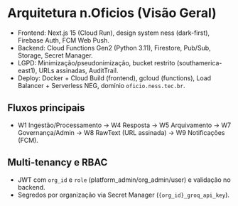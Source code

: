 # Arquitetura n.Oficios (Visão Geral)

- Frontend: Next.js 15 (Cloud Run), design system ness (dark-first), Firebase Auth, FCM Web Push.
- Backend: Cloud Functions Gen2 (Python 3.11), Firestore, Pub/Sub, Storage, Secret Manager.
- LGPD: Minimização/pseudonimização, bucket restrito (southamerica-east1), URLs assinadas, AuditTrail.
- Deploy: Docker + Cloud Build (frontend), gcloud (functions), Load Balancer + Serverless NEG, domínio `oficio.ness.tec.br`.

## Fluxos principais
- W1 Ingestão/Processamento → W4 Resposta → W5 Arquivamento → W7 Governança/Admin → W8 RawText (URL assinada) → W9 Notificações (FCM).

## Multi-tenancy e RBAC
- JWT com `org_id` e `role` (platform_admin/org_admin/user) e validação no backend.
- Segredos por organização via Secret Manager (`{org_id}_groq_api_key`).
